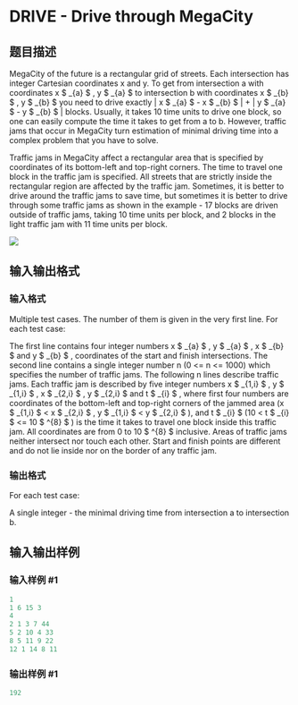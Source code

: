 # DRIVE - Drive through MegaCity

## 题目描述

MegaCity of the future is a rectangular grid of streets. Each intersection has integer Cartesian coordinates x and y. To get from intersection a with coordinates x $ _{a} $ , y $ _{a} $ to intersection b with coordinates x $ _{b} $ , y $ _{b} $ you need to drive exactly | x $ _{a} $ - x $ _{b} $ | + | y $ _{a} $ - y $ _{b} $ | blocks. Usually, it takes 10 time units to drive one block, so one can easily compute the time it takes to get from a to b. However, traffic jams that occur in MegaCity turn estimation of minimal driving time into a complex problem that you have to solve.

Traffic jams in MegaCity affect a rectangular area that is specified by coordinates of its bottom-left and top-right corners. The time to travel one block in the traffic jam is specified. All streets that are strictly inside the rectangular region are affected by the traffic jam. Sometimes, it is better to drive around the traffic jams to save time, but sometimes it is better to drive through some traffic jams as shown in the example - 17 blocks are driven outside of traffic jams, taking 10 time units per block, and 2 blocks in the light traffic jam with 11 time units per block.

![](https://cdn.luogu.com.cn/upload/vjudge_pic/SP3465/90e99d5d50adbcf4f7b75137849e58196ee28bfc.png)

## 输入输出格式

### 输入格式

Multiple test cases. The number of them is given in the very first line. For each test case:

The first line contains four integer numbers x $ _{a} $ , y $ _{a} $ , x $ _{b} $ and y $ _{b} $ , coordinates of the start and finish intersections. The second line contains a single integer number n (0 <= n <= 1000) which specifies the number of traffic jams. The following n lines describe traffic jams. Each traffic jam is described by five integer numbers x $ _{1,i} $ , y $ _{1,i} $ , x $ _{2,i} $ , y $ _{2,i} $ and t $ _{i} $ , where first four numbers are coordinates of the bottom-left and top-right corners of the jammed area (x $ _{1,i} $ < x $ _{2,i} $ , y $ _{1,i} $ < y $ _{2,i} $ ), and t $ _{i} $ (10 < t $ _{i} $ <= 10 $ ^{8} $ ) is the time it takes to travel one block inside this traffic jam. All coordinates are from 0 to 10 $ ^{8} $ inclusive. Areas of traffic jams neither intersect nor touch each other. Start and finish points are different and do not lie inside nor on the border of any traffic jam.

### 输出格式

For each test case:

A single integer - the minimal driving time from intersection a to intersection b.

## 输入输出样例

### 输入样例 #1

```cpp
1
1 6 15 3
4
2 1 3 7 44
5 2 10 4 33
8 5 11 9 22
12 1 14 8 11
```


### 输出样例 #1

```cpp
192
```


